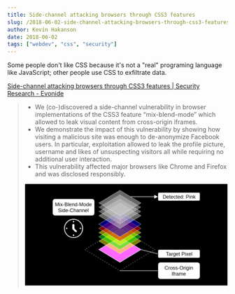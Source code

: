 ```yaml
---
title: Side-channel attacking browsers through CSS3 features
slug: /2018-06-02-side-channel-attacking-browsers-through-css3-features
author: Kevin Hakanson
date: 2018-06-02
tags: ["webdev", "css", "security"]
---
```

Some people don't like CSS because it's not a "real" programing language like JavaScript; other people use CSS to exfiltrate data.

[Side-channel attacking browsers through CSS3 features | Security Research - Evonide](https://www.evonide.com/side-channel-attacking-browsers-through-css3-features/)

> * We (co-)discovered a side-channel vulnerability in browser implementations of the CSS3 feature “mix-blend-mode” which allowed to leak visual content from cross-origin iframes.
> * We demonstrate the impact of this vulnerability by showing how visiting a malicious site was enough to de-anonymize Facebook users. In particular, exploitation allowed to leak the profile picture, username and likes of unsuspecting visitors all while requiring no additional user interaction.
> * This vulnerability affected major browsers like Chrome and Firefox and was disclosed responsibly.
>
> ![Mix Blend Mode Side Channel](images/mix_blend_mode_side_channel.png)
